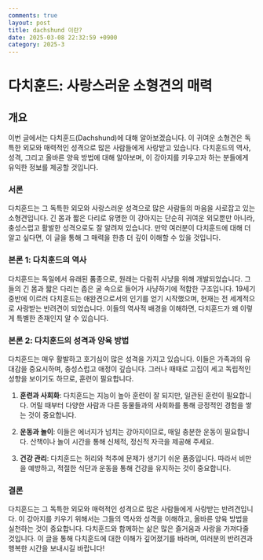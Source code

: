 ```yaml
---
comments: true
layout: post
title: dachshund 이란?
date: 2025-03-08 22:32:59 +0900
category: 2025-3
---
```


# 다치훈드: 사랑스러운 소형견의 매력

## 개요
이번 글에서는 다치훈드(Dachshund)에 대해 알아보겠습니다. 이 귀여운 소형견은 독특한 외모와 매력적인 성격으로 많은 사람들에게 사랑받고 있습니다. 다치훈드의 역사, 성격, 그리고 올바른 양육 방법에 대해 알아보며, 이 강아지를 키우고자 하는 분들에게 유익한 정보를 제공할 것입니다.

### 서론
다치훈드는 그 독특한 외모와 사랑스러운 성격으로 많은 사람들의 마음을 사로잡고 있는 소형견입니다. 긴 몸과 짧은 다리로 유명한 이 강아지는 단순히 귀여운 외모뿐만 아니라, 충성스럽고 활발한 성격으로도 잘 알려져 있습니다. 만약 여러분이 다치훈드에 대해 더 알고 싶다면, 이 글을 통해 그 매력을 한층 더 깊이 이해할 수 있을 것입니다.

### 본론 1: 다치훈드의 역사
다치훈드는 독일에서 유래된 품종으로, 원래는 다람쥐 사냥을 위해 개발되었습니다. 그들의 긴 몸과 짧은 다리는 좁은 굴 속으로 들어가 사냥하기에 적합한 구조입니다. 19세기 중반에 이르러 다치훈드는 애완견으로서의 인기를 얻기 시작했으며, 현재는 전 세계적으로 사랑받는 반려견이 되었습니다. 이들의 역사적 배경을 이해하면, 다치훈드가 왜 이렇게 특별한 존재인지 알 수 있습니다.

### 본론 2: 다치훈드의 성격과 양육 방법
다치훈드는 매우 활발하고 호기심이 많은 성격을 가지고 있습니다. 이들은 가족과의 유대감을 중요시하며, 충성스럽고 애정이 깊습니다. 그러나 때때로 고집이 세고 독립적인 성향을 보이기도 하므로, 훈련이 필요합니다. 

1. **훈련과 사회화**: 다치훈드는 지능이 높아 훈련이 잘 되지만, 일관된 훈련이 필요합니다. 어릴 때부터 다양한 사람과 다른 동물들과의 사회화를 통해 긍정적인 경험을 쌓는 것이 중요합니다.

2. **운동과 놀이**: 이들은 에너지가 넘치는 강아지이므로, 매일 충분한 운동이 필요합니다. 산책이나 놀이 시간을 통해 신체적, 정신적 자극을 제공해 주세요. 

3. **건강 관리**: 다치훈드는 허리와 척추에 문제가 생기기 쉬운 품종입니다. 따라서 비만을 예방하고, 적절한 식단과 운동을 통해 건강을 유지하는 것이 중요합니다.

### 결론
다치훈드는 그 독특한 외모와 매력적인 성격으로 많은 사람들에게 사랑받는 반려견입니다. 이 강아지를 키우기 위해서는 그들의 역사와 성격을 이해하고, 올바른 양육 방법을 실천하는 것이 중요합니다. 다치훈드와 함께하는 삶은 많은 즐거움과 사랑을 가져다줄 것입니다. 이 글을 통해 다치훈드에 대한 이해가 깊어졌기를 바라며, 여러분의 반려견과 행복한 시간을 보내시길 바랍니다!